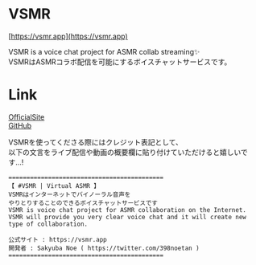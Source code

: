 # VSMR
[https://vsmr.app](https://vsmr.app)

VSMR is a voice chat project for ASMR collab streaming✨  
VSMRはASMRコラボ配信を可能にするボイスチャットサービスです。

# Link
[OfficialSite](https://vsmr.app)  
[GitHub](https://github.com/VSMR)

VSMRを使ってくださる際にはクレジット表記として、  
以下の文言をライブ配信や動画の概要欄に貼り付けていただけると嬉しいです...!
```
===========================================
【 #VSMR | Virtual ASMR 】
VSMRはインターネットでバイノーラル音声を
やりとりすることのできるボイスチャットサービスです
VSMR is voice chat project for ASMR collaboration on the Internet.
VSMR will provide you very clear voice chat and it will create new type of collaboration.

公式サイト : https://vsmr.app
開発者 : Sakyuba Noe ( https://twitter.com/398noetan )
===========================================
```

